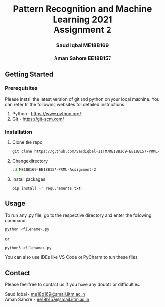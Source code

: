 <p align="center">
    <h1 align="center">Pattern Recognition and Machine Learning 2021 <br> Assignment 2 </h1>
    <h3 align="center">Saud Iqbal ME18B169</h3>
    <h3 align="center">Aman Sahore EE18B157</h3>
</p>

## Getting Started

### Prerequisites

Please install the latest version of git and python on your local machine. You can refer to the following websites for detailed instructions.
<ol>
    <li>Python - <a href="https://www.python.org/">https://www.python.org/</a></li>
    <li>Git - <a href="https://git-scm.com/">https://git-scm.com/</a></li>
</ol>

### Installation

1. Clone the repo
   ```sh
   git clone https://github.com/SaudIqbal-IITM/ME18B169-EE18B157-PRML-Assignment-2.git
   ```
2. Change directory
    ```sh
    cd ME18B169-EE18B157-PRML-Assignment-2
    ```
3. Install packages
   ```sh
   pip install -r requirements.txt
   ```

## Usage

To run any .py file, go to the respective directory and enter the following command.
```sh
python <filename>.py
```
or
```sh
python3 <filename>.py
```
You can also use IDEs like VS Code or PyCharm to run these files.

## Contact

Please feel free to contact us if you have any doubts or difficulties.

Saud Iqbal - me18b169@smail.iitm.ac.in 
<br>
Aman Sahore - ee18b157@smail.iitm.ac.in